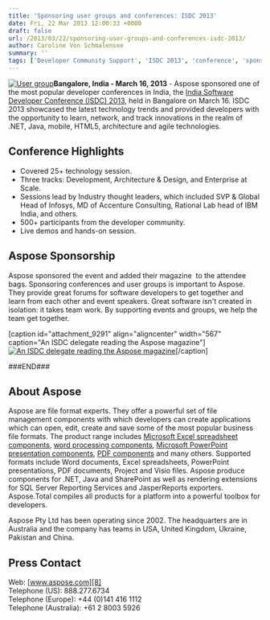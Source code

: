 ```yaml
---
title: 'Sponsoring user groups and conferences: ISDC 2013'
date: Fri, 22 Mar 2013 12:00:33 +0000
draft: false
url: /2013/03/22/sponsoring-user-groups-and-conferences-isdc-2013/
author: Caroline Von Schmalensee
summary: ''
tags: ['Developer Community Support', 'ISDC 2013', 'conference', 'sponsorship', 'user groups']
---
```


[![User group][1]](https://blog.aspose.com/)**Bangalore, India - March 16, 2013** - Aspose sponsored one of the most popular developer conferences in India, the [India Software Developer Conference (ISDC) 2013][2], held in Bangalore on March 16. ISDC 2013 showcased the latest technology trends and provided developers with the opportunity to learn, network, and track innovations in the realm of .NET, Java, mobile, HTML5, architecture and agile technologies.

## Conference Highlights

*   Covered 25+ technology session.
*   Three tracks: Development, Architecture & Design, and Enterprise at Scale.
*   Sessions lead by Industry thought leaders, which included SVP & Global Head of Infosys, MD of Accenture Consulting, Rational Lab head of IBM India, and others.
*   500+ participants from the developer community.
*   Live demos and hands-on session.

## Aspose Sponsorship

Aspose sponsored the event and added their magazine  to the attendee bags. Sponsoring conferences and user groups is important to Aspose. They provide great forums for software developers to get together and learn from each other and event speakers. Great software isn't created in isolation: it takes team work. By supporting events and groups, we help the team get together.

\[caption id="attachment\_9291" align="aligncenter" width="567" caption="An ISDC delegate reading the Aspose magazine"\][![An ISDC delegate reading the Aspose magazine][3]](https://blog.aspose.com/wp-content/uploads/sites/2/2013/03/attendee-reading-Aspose-mini-mag.png)\[/caption\]

###END###

## About Aspose

Aspose are file format experts. They offer a powerful set of file management components with which developers can create applications which can open, edit, create and save some of the most popular business file formats. The product range includes [Microsoft Excel spreadsheet components][4], [word processing components][5], [Microsoft PowerPoint presentation components][6], [PDF components][7] and many others. Supported formats include Word documents, Excel spreadsheets, PowerPoint presentations, PDF documents, Project and Visio files. Aspose produce components for .NET, Java and SharePoint as well as rendering extensions for SQL Server Reporting Services and JasperReports exporters. Aspose.Total compiles all products for a platform into a powerful toolbox for developers.

Aspose Pty Ltd has been operating since 2002. The headquarters are in Australia and the company has teams in USA, United Kingdom, Ukraine, Pakistan and China.

## Press Contact

Web: [www.aspose.com][8]  
Telephone (US): 888.277.6734  
Telephone (Europe): +44 (0)141 416 1112  
Telephone (Australia): +61 2 8003 5926




[1]: https://blog.aspose.com/ "User group"
[2]: http://www.siliconindia.com/events-overview/India--Software-Developer-Conference-Bangalore-ISDC_2013Blr.html
[3]: https://blog.aspose.com/wp-content/uploads/sites/2/2013/03/attendee-reading-Aspose-mini-mag.png "An ISDC delegate reading the Aspose magazine"
[4]: http://www.aspose.com/categories/.net-components/aspose.cells-for-.net/default.aspx
[5]: http://www.aspose.com/categories/.net-components/aspose.words-for-.net/default.aspx
[6]: http://www.aspose.com/categories/.net-components/aspose.slides-for-.net/default.aspx
[7]: http://www.aspose.com/categories/.net-components/aspose.pdf-for-.net/default.aspx
[8]: http://www.aspose.com/



